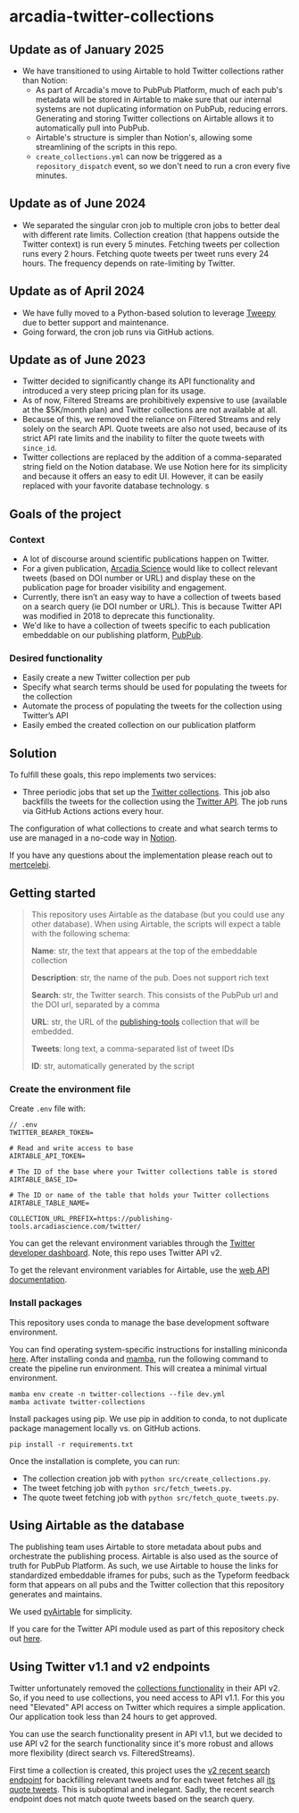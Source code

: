 # arcadia-twitter-collections

## Update as of January 2025
- We have transitioned to using Airtable to hold Twitter collections rather than Notion:
  - As part of Arcadia's move to PubPub Platform, much of each pub's metadata will be stored in Airtable to make sure that our internal systems are not duplicating information on PubPub, reducing errors. Generating and storing Twitter collections on Airtable allows it to automatically pull into PubPub.
  - Airtable's structure is simpler than Notion's, allowing some streamlining of the scripts in this repo.
  - `create_collections.yml` can now be triggered as a `repository_dispatch` event, so we don't need to run a cron every five minutes.

## Update as of June 2024

- We separated the singular cron job to multiple cron jobs to better deal with different rate limits. Collection creation (that happens outside the Twitter context) is run every 5 minutes. Fetching tweets per collection runs every 2 hours. Fetching quote tweets per tweet runs every 24 hours. The frequency depends on rate-limiting by Twitter.

## Update as of April 2024

- We have fully moved to a Python-based solution to leverage [Tweepy](https://docs.tweepy.org/en/latest/index.html) due to better support and maintenance.
- Going forward, the cron job runs via GitHub actions.

## Update as of June 2023

- Twitter decided to significantly change its API functionality and introduced a very steep pricing plan for its usage.
- As of now, Filtered Streams are prohibitively expensive to use (available at the $5K/month plan) and Twitter collections are not available at all.
- Because of this, we removed the reliance on Filtered Streams and rely solely on the search API. Quote tweets are also not used, because of its strict API rate limits and the inability to filter the quote tweets with `since_id`.
- Twitter collections are replaced by the addition of a comma-separated string field on the Notion database. We use Notion here for its simplicity and because it offers an easy to edit UI. However, it can be easily replaced with your favorite database technology. s

## Goals of the project

### Context

- A lot of discourse around scientific publications happen on Twitter.
- For a given publication, [Arcadia Science](https://www.arcadiascience.com/) would like to collect relevant tweets (based on DOI number or URL) and display these on the publication page for broader visibility and engagement.
- Currently, there isn’t an easy way to have a collection of tweets based on a search query (ie DOI number or URL). This is because Twitter API was modified in 2018 to deprecate this functionality.
- We'd like to have a collection of tweets specific to each publication embeddable on our publishing platform, [PubPub](https://research.arcadiascience.com/).

### Desired functionality

- Easily create a new Twitter collection per pub
- Specify what search terms should be used for populating the tweets for the collection
- Automate the process of populating the tweets for the collection using Twitter’s API
- Easily embed the created collection on our publication platform

## Solution

To fulfill these goals, this repo implements two services:

- Three periodic jobs that set up the [Twitter collections](https://developer.twitter.com/en/docs/twitter-api/v1/tweets/curate-a-collection/overview/about_collections). This job also backfills the tweets for the collection using the [Twitter API](https://developer.twitter.com/en/docs/twitter-api/v1/tweets/search/api-reference/get-search-tweets). The job runs via GitHub Actions actions every hour.

The configuration of what collections to create and what search terms to use are managed in a no-code way in [Notion](https://developers.notion.com/docs/getting-started).

If you have any questions about the implementation please reach out to [mertcelebi](https://github.com/mertcelebi).

## Getting started

> This repository uses Airtable as the database (but you could use any other database). When using Airtable, the scripts will expect a table with the following schema:
> 
> **Name**: str, the text that appears at the top of the embeddable collection
> 
> **Description**: str, the name of the pub. Does not support rich text
> 
> **Search**: str, the Twitter search. This consists of the PubPub url and the DOI url, separated by a comma
> 
> **URL**: str, the URL of the [publishing-tools](https://github.com/Arcadia-Science/publishing-tools) collection that will be embedded.
> 
> **Tweets**: long text, a comma-separated list of tweet IDs
> 
> **ID**: str, automatically generated by the script
### Create the environment file

Create `.env` file with:

```
// .env
TWITTER_BEARER_TOKEN=

# Read and write access to base
AIRTABLE_API_TOKEN=

# The ID of the base where your Twitter collections table is stored
AIRTABLE_BASE_ID=

# The ID or name of the table that holds your Twitter collections
AIRTABLE_TABLE_NAME=

COLLECTION_URL_PREFIX=https://publishing-tools.arcadiascience.com/twitter/
```

You can get the relevant environment variables through the [Twitter developer dashboard](https://developer.twitter.com/en/portal/dashboard). Note, this repo uses Twitter API v2.

To get the relevant environment variables for Airtable, use the [web API documentation](https://airtable.com/developers/web/api/introduction).

### Install packages

This repository uses conda to manage the base development software environment.

You can find operating system-specific instructions for installing miniconda [here](https://docs.conda.io/projects/miniconda/en/latest/). After installing conda and [mamba](https://mamba.readthedocs.io/en/latest/), run the following command to create the pipeline run environment. This will createa a minimal virtual environment.

```{bash}
mamba env create -n twitter-collections --file dev.yml
mamba activate twitter-collections
```

Install packages using pip. We use pip in addition to conda, to not duplicate package management locally vs. on GitHub actions.

```
pip install -r requirements.txt
```

Once the installation is complete, you can run:

- The collection creation job with `python src/create_collections.py`.
- The tweet fetching job with `python src/fetch_tweets.py`.
- The quote tweet fetching job with `python src/fetch_quote_tweets.py`.

## Using Airtable as the database
The publishing team uses Airtable to store metadata about pubs and orchestrate the publishing process. Airtable is also used as the source of truth for PubPub Platform. As such, we use Airtable to house the links for standardized embeddable iframes for pubs, such as the Typeform feedback form that appears on all pubs and the Twitter collection that this repository generates and maintains.

We used [pyAirtable](https://pyairtable.readthedocs.io/en/stable/getting-started.html) for simplicity.


If you care for the Twitter API module used as part of this repository check out [here](https://github.com/Arcadia-Science/arcadia-twitter-collections/blob/main/src/twitter.ts).

## Using Twitter v1.1 and v2 endpoints

Twitter unfortunately removed the [collections functionality](https://developer.twitter.com/en/docs/twitter-api/v1/tweets/curate-a-collection/overview/about_collections) in their API v2. So, if you need to use collections, you need access to API v1.1. For this you need "Elevated" API access on Twitter which requires a simple application. Our application took less than 24 hours to get approved.

You can use the search functionality present in API v1.1, but we decided to use API v2 for the search functionality since it's more robust and allows more flexibility (direct search vs. FilteredStreams).

First time a collection is created, this project uses the [v2 recent search endpoint](https://developer.twitter.com/en/docs/twitter-api/tweets/search/api-reference/get-tweets-search-recent) for backfilling relevant tweets and for each tweet fetches all [its quote tweets](https://developer.twitter.com/en/docs/twitter-api/tweets/quote-tweets/api-reference/get-tweets-id-quote_tweets). This is suboptimal and inelegant. Sadly, the recent search endpoint does not match quote tweets based on the search query.
